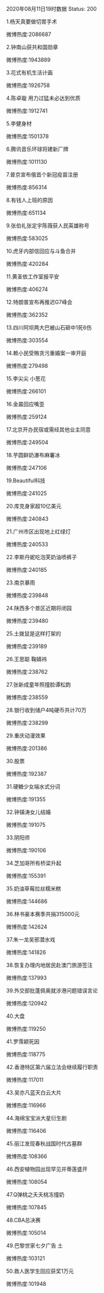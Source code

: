 2020年08月11日19时数据
Status: 200

1.杨天真要做切胃手术

微博热度:2086687

2.钟南山获共和国勋章

微博热度:1943889

3.花式有机生活计画

微博热度:1926758

4.陈卓璇 用力过猛未必达到优质

微博热度:1912741

5.李健身材

微博热度:1501378

6.腾讯音乐环球将建新厂牌

微博热度:1011130

7.普京宣布俄首个新冠疫苗注册

微博热度:856314

8.有钱人上班的原因

微博热度:651134

9.张伯礼张定宇陈薇获人民英雄称号

微博热度:583025

10.虎牙内部信回应与斗鱼合并

微博热度:420284

11.黄圣依工作室报平安

微博热度:406274

12.特朗普宣布再推迟G7峰会

微博热度:362352

13.四川阿坝两大巴被山石砸中1死6伤

微博热度:303554

14.赖小民受贿贪污重婚案一审开庭

微博热度:279498

15.李尖尖 小葱花

微博热度:266101

16.金晨回应嘴歪

微博热度:259124

17.北京开办民宿或需经其他业主同意

微博热度:249504

18.芋圆鲜奶瀑布麻薯冰

微博热度:247106

19.Beautiful科技

微博热度:241025

20.库克身家超10亿美元

微博热度:240843

21.广州市区出现地上红绿灯

微博热度:240533

22.李斯丹妮吃泡芙奶油喷裤子

微博热度:240185

23.南京暴雨

微博热度:239848

24.陕西多个景区近期将闭园

微博热度:239480

25.土拨鼠是这样打架的

微博热度:239189

26.王思聪 鞠婧祎

微博热度:238762

27.张新成童年照撞脸谭松韵

微博热度:238559

28.银行收到储户4吨硬币共计70万

微博热度:238299

29.重庆动漫效果

微博热度:201386

30.股票

微博热度:192387

31.硬糖少女端水式分词

微博热度:191355

32.钟镇涛女儿结婚

微博热度:191075

33.阴阳师

微博热度:190106

34.芝加哥所有桥梁升起

微博热度:155391

35.奶油草莓拉丝糯米糕

微博热度:144686

36.林书豪本赛季共捐315000元

微博热度:142624

37.朱一龙吴邪潜水戏

微博热度:141826

38.恢复办理内地居民赴澳门旅游签注

微博热度:137993

39.外交部批蓬佩奥就涉港问题错误言论

微博热度:120942

40.大盘

微博热度:119250

41.罗霈颖死因

微博热度:118775

42.香港特区第六届立法会继续履行职责

微博热度:117011

43.吴亦凡蓝天白云大片

微博热度:116966

44.海绵宝宝派大星衍生剧

微博热度:116406

45.丽江发现春秋战国时代古墓群

微博热度:108366

46.西安植物园出现罕见并蒂莲盛开

微博热度:108054

47.Q弹桃之夭夭桃冻撞奶

微博热度:107845

48.CBA总决赛

微博热度:105014

49.巴黎世家七夕广告 土

微博热度:103121

50.救人医学生回应获奖1万元

微博热度:101948

